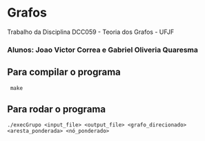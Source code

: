 # Grafos

Trabalho da Disciplina DCC059 - Teoria dos Grafos - UFJF

### Alunos: Joao Victor Correa e Gabriel Oliveria Quaresma

## Para compilar o programa

```
 make
```

## Para rodar o programa

```
./execGrupo <input_file> <output_file> <grafo_direcionado> <aresta_ponderada> <nó_ponderado>
```
